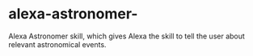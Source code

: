 # alexa-astronomer-
Alexa Astronomer skill, which gives Alexa the skill to tell the user about relevant astronomical events.
